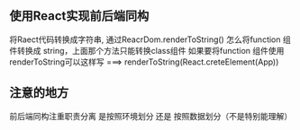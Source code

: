 ## 使用React实现前后端同构

将Raect代码转换成字符串, 通过ReacrDom.renderToString(<A />)
怎么将function 组件转换成 string，上面那个方法只能转换class组件
  如果要将function 组件使用 renderToString可以这样写 ===> renderToString(React.creteElement(App))

## 注意的地方
  前后端同构注重职责分离
    是按照环境划分 还是 按照数据划分（不是特别能理解）